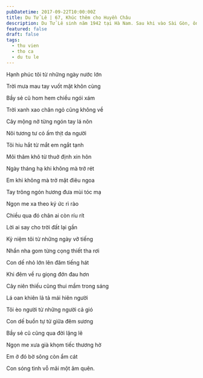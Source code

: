 ```yaml
---
pubDatetime: 2017-09-22T10:00:00Z
title: Du Tử Lê | 67, Khúc thêm cho Huyền Châu
description: Du Tử Lê sinh năm 1942 tại Hà Nam. Sau khi vào Sài Gòn, ông bắt đầu sáng tác nhiều tác phẩm dưới nhiều bút hiệu khác nhau. Bút hiệu Du Tử Lê được dùng lần đầu tiên vào năm 1958.
featured: false
draft: false
tags:
  - thu vien
  - tho ca
  - du tu le
---
```


Hạnh phúc tôi từ những ngày nước lớn

Trời mưa mau tay vuốt mặt khôn cùng

Bầy sẻ cũ hom hem chiều ngói xám

Trời xanh xao chân ngỏ cũng không về

Cây mộng nở từng ngón tay lá nõn

Nôi tương tư cỏ ấm thịt da người

Tôi hiu hắt từ mắt em ngắt tạnh

Môi thâm khô từ thuở định xin hôn

Ngày tháng hạ khi không mà trở rét

Em khi không mà trở mặt điêu ngoa

Tay trông ngón hương đưa mùi tóc mạ

Ngọn me xa theo ký ức rì rào

Chiều qua đó chân ai còn ríu rít

Lời ai say cho trời đất lại gần

Kỷ niệm tôi từ những ngày vỡ tiếng

Nhẩn nha gom từng cọng thiết tha rơi

Con dế nhỏ lớn lên đăm tiếng hát

Khi đêm về ru giọng đớn đau hơn

Cây niên thiếu cũng thui mầm trong sáng

Lá oan khiên lả tả mái hiên người

Tôi èo người từ những người cả gió

Con dế buồn tự tử giữa đêm sương

Bầy sẻ cũ cũng qua đời lặng lẽ

Ngọn me xưa già khọm tiếc thương hờ

Em ở đó bờ sông còn ẩm cát

Con sóng tình vỗ mãi một âm quên.
